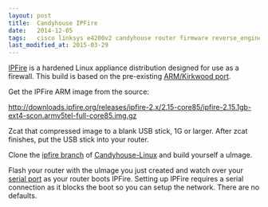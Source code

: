 ```yaml
---
layout: post
title:  Candyhouse IPFire
date:   2014-12-05
tags:   cisco linksys e4200v2 candyhouse router firmware reverse_engineering ipfire
last_modified_at: 2015-03-29
---
```

[IPFire](http://www.ipfire.org/) is a hardened Linux appliance distribution designed for use as a firewall. This build is based on the pre-existing [ARM/Kirkwood port](http://wiki.ipfire.org/en/hardware/arm/kirkwood).

Get the IPFire ARM image from the source:

<http://downloads.ipfire.org/releases/ipfire-2.x/2.15-core85/ipfire-2.15.1gb-ext4-scon.armv5tel-full-core85.img.gz>

Zcat that compressed image to a blank USB stick, 1G or larger. After zcat finishes, put the USB stick into your router.

Clone the [ipfire branch](https://github.com/cilynx/Candyhouse-Linux/tree/ipfire) of [Candyhouse-Linux](https://github.com/cilynx/Candyhouse-Linux/) and build yourself a uImage.

Flash your router with the uImage you just created and watch over your [serial port](/projects/candyhouse/serial/) as your router boots IPFire. Setting up IPFire requires a serial connection as it blocks the boot so you can setup the network. There are no defaults.
